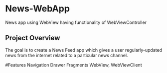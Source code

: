 # News-WebApp
News app using WebView having functionality of WebViewController

##  Project Overview
The goal is to create a News Feed app which gives a user regularly-updated news 
from the internet related to a particular news channel.

#Features
Navigation Drawer
Fragments
WebView, WebViewClient
